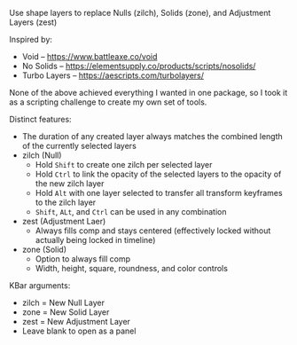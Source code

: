 Use shape layers to replace Nulls (zilch), Solids (zone), and Adjustment Layers (zest)

Inspired by:
- Void – https://www.battleaxe.co/void
- No Solids – https://elementsupply.co/products/scripts/nosolids/
- Turbo Layers – https://aescripts.com/turbolayers/

None of the above achieved everything I wanted in one package, so I took it as a scripting challenge to create my own set of tools.

Distinct features:
- The duration of any created layer always matches the combined length of the currently selected layers
- zilch (Null)
  - Hold `Shift` to create one zilch per selected layer
  - Hold `Ctrl` to link the opacity of the selected layers to the opacity of the new zilch layer
  - Hold `Alt` with one layer selected to transfer all transform keyframes to the zilch layer
  - `Shift`, `ALt`, and `Ctrl` can be used in any combination
- zest (Adjustment Laer)
  - Always fills comp and stays centered (effectively locked without actually being locked in timeline)
- zone (Solid)
  - Option to always fill comp
  - Width, height, square, roundness, and color controls

KBar arguments:
- zilch = New Null Layer
- zone = New Solid Layer
- zest = New Adjustment Layer
- Leave blank to open as a panel
